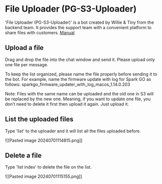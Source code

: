 # File Uploader (PG-S3-Uploader)
'File Uploader (PG-S3-Uploader)' is a bot created by Willie & Tiny from the backend team. It provides the support team with a convenient platform to share files with customers.
[Manual](https://positivegrid.slack.com/docs/T0250SJH7/F079U1RUV4N)


## Upload a file
Drag and drop the file into the chat window and send it. Please upload only one file per message.

To keep the list organized, please name the file properly before sending it to the bot. For example, name the firmware update with log for Spark GO as follows: sparkgo_firmware_updater_with_log_macos_1.14.0.203

Note: Files with the same name can be uploaded and the old one in S3 will be replaced by the new one. Meaning, if you want to update one file, you don’t need to delete it first then upload it again. Just upload it.


## List the uploaded files
Type 'list' to the uploader and it will list all the files uploaded before.

![[Pasted image 20240701114815.png]]


## Delete a file
Type 'list index' to delete the file on the list.

![[Pasted image 20240701115155.png]]